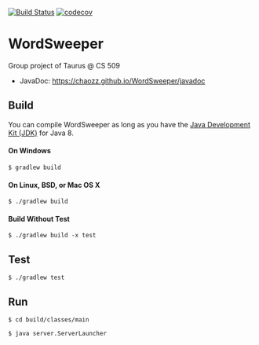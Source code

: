 [![Build Status](https://travis-ci.com/Chaozz/WordSweeper.svg?token=6YffMZSxSQ7Lqc6qFWCq&branch=master)](https://travis-ci.com/Chaozz/WordSweeper)
[![codecov](https://codecov.io/gh/Chaozz/WordSweeper/branch/master/graph/badge.svg?token=lQro98gW7x)](https://codecov.io/gh/Chaozz/WordSweeper)

# WordSweeper
Group project of Taurus @ CS 509
* JavaDoc: <https://chaozz.github.io/WordSweeper/javadoc>

## Build
You can compile WordSweeper as long as you have the [Java Development Kit (JDK)](http://www.oracle.com/technetwork/java/javase/downloads/index-jsp-138363.html) 
for Java 8.
#### On Windows
`$ gradlew build`

#### On Linux, BSD, or Mac OS X
`$ ./gradlew build`

#### Build Without Test
`$ ./gradlew build -x test`

## Test
`$ ./gradlew test`

## Run
`$ cd build/classes/main`

`$ java server.ServerLauncher`

